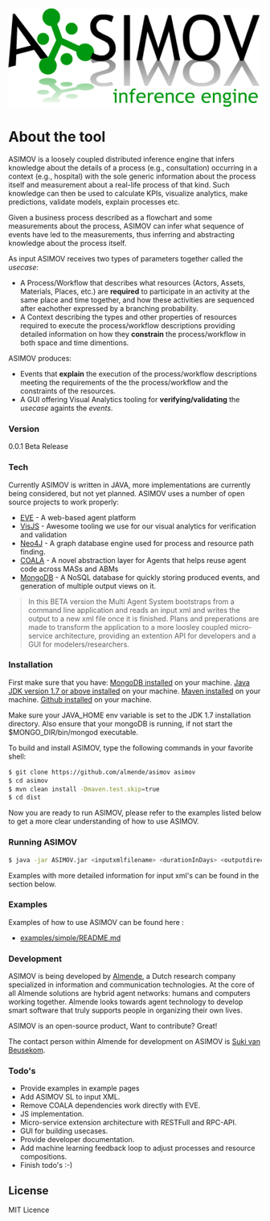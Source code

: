 ![ASIMOV](https://raw.githubusercontent.com/almende/asimov/master/src/test/resources/gui/html/images/asimov_logo_large.png)

# About the tool

ASIMOV is a loosely coupled distributed inference engine that infers knowledge about the details of a process (e.g., consultation) occurring in a context (e.g., hospital) with the sole generic information about the process itself and measurement about a real-life process of that kind. Such knowledge can then be used to calculate KPIs, visualize analytics, make predictions, validate models, explain processes etc.   

Given a business process described as a flowchart and some measurements about the process, ASIMOV can infer what sequence of events have led to the measurements, thus inferring and abstracting knowledge about the process itself. 

As input ASIMOV receives two types of parameters together called the *usecase*:
  - A Process/Workflow that describes what resources (Actors, Assets, Materials, Places, etc.) are **required** to participate in an activity at the same place and time together, and how these activities are sequenced after eachother expressed by a branching probability.
  - A Context describing the types and other properties of resources required to execute the process/workflow descriptions providing detailed information on how they **constrain** the process/workflow in both space and time dimentions.

ASIMOV produces:
  - Events that **explain** the execution of the process/workflow descriptions meeting the requirements of the the process/workflow and the constraints of the resources.
  - A GUI offering Visual Analytics tooling for **verifying/validating** the *usecase* againts the *events*.

### Version
0.0.1 Beta Release

### Tech

Currently ASIMOV is written in JAVA, more implementations are currently being considered, but not yet planned. ASIMOV uses a number of open source projects to work properly:

* [EVE] - A web-based agent platform
* [VisJS] - Awesome tooling we use for our visual analytics for verification and validation
* [Neo4J] - A graph database engine used for process and resource path finding.
* [COALA] - A novel abstraction layer for Agents that helps reuse agent code across MASs and ABMs
* [MongoDB] - A NoSQL database for quickly storing produced events, and generation of multiple output views on it.

> In this BETA version the Multi Agent System bootstraps from a command line application and
> reads an input xml and writes the output to a new xml file once it is finished.
> Plans and preperations are made to transform the application to a more loosley coupled 
> micro-service architecture, providing an extention API for developers and a GUI for 
> modelers/researchers.

### Installation

First make sure that you have:
[MongoDB installed] on your machine.
[Java JDK version 1.7 or above installed] on your machine.
[Maven installed] on your machine.
[Github installed] on your machine.

Make sure your JAVA_HOME env variable is set to the JDK 1.7 installation directory.
Also ensure that your mongoDB is running, if not start the $MONGO_DIR/bin/mongod executable.

To build and install ASIMOV, type the following commands in your favorite shell:
```sh
$ git clone https://github.com/almende/asimov asimov
$ cd asimov
$ mvn clean install -Dmaven.test.skip=true
$ cd dist
```

Now you are ready to run ASIMOV, please refer to the examples listed below to get a more clear understanding of how to use ASIMOV.

### Running ASIMOV

```sh
$ java -jar ASIMOV.jar <inputxmlfilename> <durationInDays> <outputdirectory>
```

Examples with more detailed information for input xml's can be found in the section below.

### Examples

Examples of how to use ASIMOV can be found here :

* [examples/simple/README.md](https://github.com/almende/asimov/tree/master/examples/simple/README.md)

### Development

ASIMOV is being developed by [Almende], a Dutch research company specialized in information and communication technologies. At the core of all Almende solutions are hybrid agent networks: humans and computers working together. Almende looks towards agent technology to develop smart software that truly supports people in organizing their own lives.

ASIMOV is an open-source product, Want to contribute? Great!

The contact person within Almende for development on ASIMOV is [Suki van Beusekom].

### Todo's

 - Provide examples in example pages
 - Add ASIMOV SL to input XML.
 - Remove COALA dependencies work directly with EVE.
 - JS implementation.
 - Micro-service extension architecture with RESTFull and RPC-API.
 - GUI for building usecases.
 - Provide developer documentation.
 - Add machine learning feedback loop to adjust processes and resource compositions.
 - Finish todo's :-)

License
----

MIT Licence

[EVE]:http://eve.almende.com
[VisJS]:http://visjs.org/
[Neo4j]:http://neo4j.com/
[COALA]:https://github.com/krevelen/coala
[MongoDB]:https://www.mongodb.org/
[MongoDB installed]:http://docs.mongodb.org/getting-started/shell/installation/
[Github installed]:http://git-scm.com/book/en/v2/Getting-Started-Installing-Git
[Maven installed]:https://maven.apache.org/download.cgi
[Java JDK version 1.7 or above installed]:http://www.oracle.com/technetwork/java/javase/downloads/jdk7-downloads-1880260.html
[Almende]:http://www.almende.com
[Suki van Beusekom]:https://github.com/sukivb
